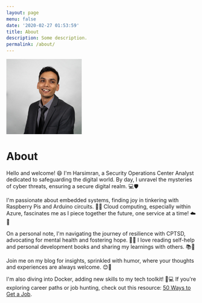 ```yaml
---
layout: page
menu: false
date: '2020-02-27 01:53:59'
title: About
description: Some description.
permalink: /about/
---
```


<img class="img-rounded" src="/assets/img/uploads/pro.png" alt="Harsimran" width="200">

# About

Hello and welcome! 😄 I'm Harsimran, a Security Operations Center Analyst dedicated to safeguarding the digital world. By day, I unravel the mysteries of cyber threats, ensuring a secure digital realm. 💻🛡️

I'm passionate about embedded systems, finding joy in tinkering with Raspberry Pis and Arduino circuits. 🚀🤖 Cloud computing, especially within Azure, fascinates me as I piece together the future, one service at a time! ☁️🧩

On a personal note, I'm navigating the journey of resilience with CPTSD, advocating for mental health and fostering hope. 🌟💚 I love reading self-help and personal development books and sharing my learnings with others. 📚🌱

Join me on my blog for insights, sprinkled with humor, where your thoughts and experiences are always welcome. 😊🌈

I'm also diving into Docker, adding new skills to my tech toolkit! 🐳💻 If you're exploring career paths or job hunting, check out this resource: [50 Ways to Get a Job](https://50waystogetajob.com/).
